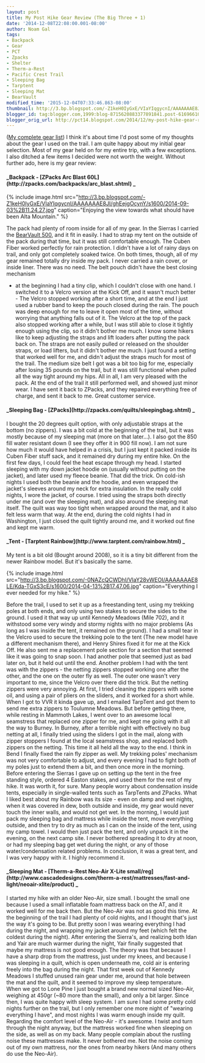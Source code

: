 ```yaml
---
layout: post
title: My Post Hike Gear Review (The Big Three + 1)
date: '2014-12-08T22:08:00.001-08:00'
author: Noam Gal
tags:
- Backpack
- Gear
- PCT
- Zpacks
- Shelter
- Therm-a-Rest
- Pacific Crest Trail
- Sleeping Bag
- Tarptent
- Sleeping Mat
- BearVault
modified_time: '2015-12-04T07:33:46.863-08:00'
thumbnail: http://3.bp.blogspot.com/-Z1keH0IyGxE/VIaYIqgycnI/AAAAAAAE8JI/ghEejgOcynY/s72-c/2014-09-03%2B11.24.27.jpg
blogger_id: tag:blogger.com,1999:blog-8715620883377891841.post-6169661002266872370
blogger_orig_url: http://pct14.blogspot.com/2014/12/my-post-hike-gear-review-big-three-1.html
---
```


([My complete gear list](http://pct14.blogspot.co.il/p/blog-page.html)) I think it's
 about time I'd post some of my thoughts about the gear I used on the trail. I am quite happy about my initial gear
 selection. Most of my gear held on for my entire trip, with a few exceptions. I also ditched a few items I decided
 were not worth the weight.
Without further ado, here is my gear review:
<h4>_Backpack - [ZPacks Arc Blast 60L](http://zpacks.com/backpacks/arc_blast.shtml) _</h4>
 
{% include image.html src="http://3.bp.blogspot.com/-Z1keH0IyGxE/VIaYIqgycnI/AAAAAAAE8JI/ghEejgOcynY/s1600/2014-09-03%2B11.24.27.jpg" caption="Enjoying the view towards what should have been Alta Mountain." %}

 The pack had plenty of room inside for all of my gear. In the Sierras I carried the [BearVault 500](http://www.bearvault.com/bearvault_details.php), and it fit in
 easily. I had to strap my tent on the outside of the pack during that time, but it was still comfortable
 enough.
The Cuben Fiber worked perfectly for rain protection. I didn't have a lot of rainy days on trail, and
 only got completely soaked twice. On both times, though, all of my gear remained totally dry inside my pack. I never
 carried a rain cover, or inside liner. There was no need.
The belt pouch didn't have the best closing mechanism
 - at the beginning I had a tiny clip, which I couldn't close with one hand. I switched it to a Velcro version at the
 Kick Off, and it wasn't much better - The Velcro stopped working after a short time, and at the end I just used a
 rubber band to keep the pouch closed during the rain. The pouch was deep enough for me to leave it open most of the
 time, without worrying that anything falls out of it.
The Velcro at the top of the pack also stopped working
 after a while, but I was still able to close it tightly enough using the clip, so it didn't bother me much.
I
 know some hikers like to keep adjusting the straps and lift loaders after putting the pack back on. The straps are
 not easily pulled or released on the shoulder straps, or load lifters, but it didn't bother me much. I just found a
 setting that worked well for me, and didn't adjust the straps much for most of the trail.
The medium size belt I
 got was a bit too big for me, especially after losing 35 pounds on the trail, but it was still functional when
 pulled all the way tight around my hips.
All in all, I am very pleased with the pack. At the end of the trail it
 still performed well, and showed just minor wear. I have sent it back to ZPacks, and they repaired everything free
 of charge, and sent it back to me. Great customer service.
<h4>_Sleeping Bag - [ZPacks](http://zpacks.com/quilts/sleepingbag.shtml) _</h4>I bought the 20
 degrees quilt option, with only adjustable straps at the bottom (no zippers). I was a bit cold at the beginning of
 the trail, but it was mostly because of my sleeping mat (more on that later...). I also got the 850 fill water
 resistant down (I see they offer it in 900 fill now). I am not sure how much it would have helped in a crisis, but I
 just kept it packed inside its Cuben Fiber stuff sack, and it remained dry during my entire hike.
On the first
 few days, I could feel the heat escape through my head. I started sleeping with my down jacket hoodie on (usually
 without putting on the jacket), and later used my fleece beanie. That did the trick. On cold-ish nights I used both
 the beanie and the hoodie, and even wrapped the jacket's sleeves around my neck for extra insulation. In the really
 cold nights, I wore the jacket, of course.
I tried using the straps both directly under me (and over the
 sleeping mat), and also around the sleeping mat itself. The quilt was way too tight when wrapped around the mat, and
 it also felt less warm that way. At the end, during the cold nights I had in Washington, I just closed the quilt
 tightly around me, and it worked out fine and kept me warm.
<h4>_Tent - [Tarptent Rainbow](http://www.tarptent.com/rainbow.html) _</h4>My tent is a bit
 old (Bought around 2008), so it is a tiny bit different from the newer Rainbow model. But it's basically the
 same.

 
{% include image.html src="http://3.bp.blogspot.com/-0NAZcQCWDhI/VIaY28vWEOI/AAAAAAAE8LE/Kda-TGxS3cE/s1600/2014-04-13%2B17.47.06.jpg" caption="Everything I ever needed for my hike." %}

 Before the trail, I used to set it up as a freestanding tent, using my trekking poles at both ends, and only using
 two stakes to secure the sides to the ground. I used it that way up until Kennedy Meadows (Mile 702), and it
 withstood some very windy and stormy nights with no major problems (As long as I was inside the tent, it remained on
 the ground).
I had a small tear in the Velcro used to secure the trekking pole to the tent (The new model have a
 different mechanism there), and Henry Shires fixed it for me at the Kick Off. He also sent me a replacement pole
 section for a section that seemed like it was going to snap soon. I had another pole that seemed just as bad later
 on, but it held out until the end.
Another problem I had with the tent was with the zippers - the netting
 zippers stopped working one after the other, and the one on the outer fly as well. The outer one wasn't very
 important to me, since the Velcro over there did the trick. But the netting zippers were very annoying. At first, I
 tried cleaning the zippers with some oil, and using a pair of pliers on the sliders, and it worked for a short
 while. When I got to VVR it kinda gave up, and I emailed TarpTent and got them to send me extra zippers to Toulumne
 Meadows. But before getting there, while resting in Mammoth Lakes, I went over to an awesome local seamstress that
 replaced one zipper for me, and kept me going with it all the way to Burney.
In Burney, after a terrible night
 with effectively no bug netting at all, I finally tried using the sliders I got in the mail, along with zipper
 stoppers I found at the local seamstress shop, and replaced both zippers on the netting. This time it all held all
 the way to the end. I think in Bend I finally fixed the rain fly zipper as well.
My trekking poles' mechanism
 was not very comfortable to adjust, and every evening I had to fight both of my poles just to extend them a bit, and
 then once more in the morning. Before entering the Sierras I gave up on setting up the tent in the free standing
 style, ordered 4 Easton stakes, and used them for the rest of my hike. It was worth it, for sure.
Many people
 worry about condensation inside tents, especially in single-walled tents such as TarpTents and ZPacks. What I liked
 best about my Rainbow was its size - even on damp and wet nights, when it was covered in dew, both outside and
 inside, my gear would never touch the inner walls, and would not get wet. In the morning, I would just pack my
 sleeping bag and mattress while inside the tent, move everything outside, and then try to dry as much as I can on
 the inside of the tent, using my camp towel. I would then just pack the tent, and only unpack it in the evening, on
 the next camp site. I never bothered spreading it to dry at noon, or had my sleeping bag get wet during the night,
 or any of those water/condensation related problems.
In conclusion, it was a great tent, and I was very happy
 with it. I highly recommend it.
<h4>_Sleeping Mat - [Therm-a-Rest Neo-Air X-Lite small/reg](http://www.cascadedesigns.com/therm-a-rest/mattresses/fast-and-light/neoair-xlite/product) _</h4>I started my hike with an older Neo-Air,
 size small. I bought the small one because I used a small inflatable foam mattress back on the AT, and it worked
 well for me back then. But the Neo-Air was not as good this time.
At the beginning of the trail I had plenty of
 cold nights, and I thought that's just the way it's going to be. But pretty soon I was wearing everything I had
 during the night, and wrapping my jacket around my feet (which felt the coldest during the night). After entering
 the Sierra's, and realizing both Idan and Yair are much warmer during the night, Yair finally suggested that maybe
 my mattress is not good enough. The theory was that because I have a sharp drop from the mattress, just under my
 knees, and because I was sleeping in a quilt, which is open underneath me, cold air is entering freely into the bag
 during the night.
That first week out of Kennedy Meadows I stuffed unused rain gear under me, around that hole
 between the mat and the quilt, and it seemed to improve my sleep temperature. When we got to Lone Pine I just bought
 a brand new normal sized Neo-Air, weighing at 450gr (~80 more than the small), and only a bit larger.
Since
 then, I was quite happy with sleep system. I am sure I had some pretty cold nights further on the trail, but I only
 remember one more night of "wearing everything I have", and most nights I was warm enough inside my quilt.
Regarding
 the comfort level of the Neo-Air - it's awesome. I twist and turn through the night anyway, but the mattress worked
 fine when sleeping on the side, as well as on my back.
Many people complain about the rustling noise these
 mattresses make. It never bothered me. Not the noise coming out of my own mattress, nor the ones from nearby hikers
 (And many others do use the Neo-Air).
